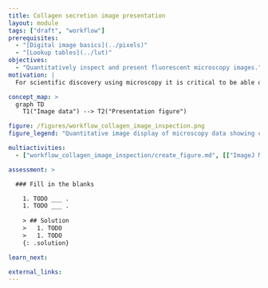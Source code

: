 ```yaml
---
title: Collagen secretion image presentation
layout: module
tags: ["draft", "workflow"]
prerequisites:
  - "[Digital image basics](../pixels)"
  - "[Lookup tables](../lut)"
objectives:
  - "Quantitatively inspect and present fluorescent microscopy images."
motivation: |
  For scientific discovery using microscopy it is critical to be able quantitatively inspect and present bioimaging data. This is important at many stages, ranging from looking at the data yourself, presenting the data to lab members and finally creating a figure for a publication.  

concept_map: >
  graph TD
    T1("Image data") --> T2("Presentation figure")

figure: /figures/workflow_collagen_image_inspection.png
figure_legend: "Quantitative image display of microscopy data showing collagen secretion of tissue culture cells. Left: 0 hours secretion; right: 96 hours secretion."

multiactivities:
  - ["workflow_collagen_image_inspection/create_figure.md", [["ImageJ Macro", "workflow_collagen_image_inspection/create_figure.ijm"]]]

assessment: >

  ### Fill in the blanks

    1. TODO ___ .
    1. TODO ___ .
    
    > ## Solution
    >   1. TODO
    >   1. TODO
    {: .solution}

learn_next:

external_links:
---
```


